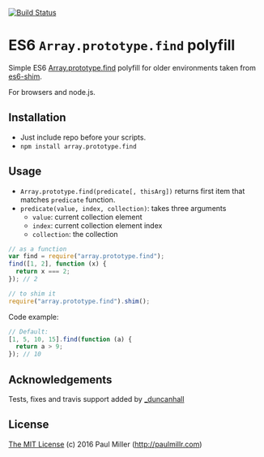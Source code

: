 [![Build Status](https://travis-ci.org/duncanhall/Array.prototype.find.svg?branch=master)](https://travis-ci.org/duncanhall/Array.prototype.find)

# ES6 `Array.prototype.find` polyfill

Simple ES6 [Array.prototype.find](http://people.mozilla.org/%7Ejorendorff/es6-draft.html#sec-array.prototype.find) polyfill for older environments taken from [es6-shim](https://github.com/paulmillr/es6-shim).

For browsers and node.js.

## Installation

- Just include repo before your scripts.
- `npm install array.prototype.find`

## Usage

- `Array.prototype.find(predicate[, thisArg])` returns first item that matches `predicate` function.
- `predicate(value, index, collection)`: takes three arguments
  - `value`: current collection element
  - `index`: current collection element index
  - `collection`: the collection

```javascript
// as a function
var find = require("array.prototype.find");
find([1, 2], function (x) {
  return x === 2;
}); // 2

// to shim it
require("array.prototype.find").shim();
```

Code example:

```javascript
// Default:
[1, 5, 10, 15].find(function (a) {
  return a > 9;
}); // 10
```

## Acknowledgements

Tests, fixes and travis support added by [\_duncanhall](http://twitter.com/_duncanhall)

## License

[The MIT License](https://github.com/paulmillr/mit) (c) 2016 Paul Miller (http://paulmillr.com)
